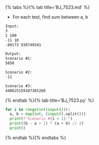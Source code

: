 {% tabs %}{% tab title='BJ_7523.md' %}

* For each test, find sum between a, b

```txt
Input:
3
1 100
-11 10
-89173 938749341

Output:
Scenario #1:
5050

Scenario #2:
-11

Scenario #3:
440625159107385260
```

{% endtab %}{% tab title='BJ_7523.py' %}

```py
for i in range(int(input())):
  a, b = map(int, (input().split()))
  print(f"Scenario #{i + 1}:")
  print((b - a + 1) * (a + b) // 2)
  print()
```

{% endtab %}{% endtabs %}
